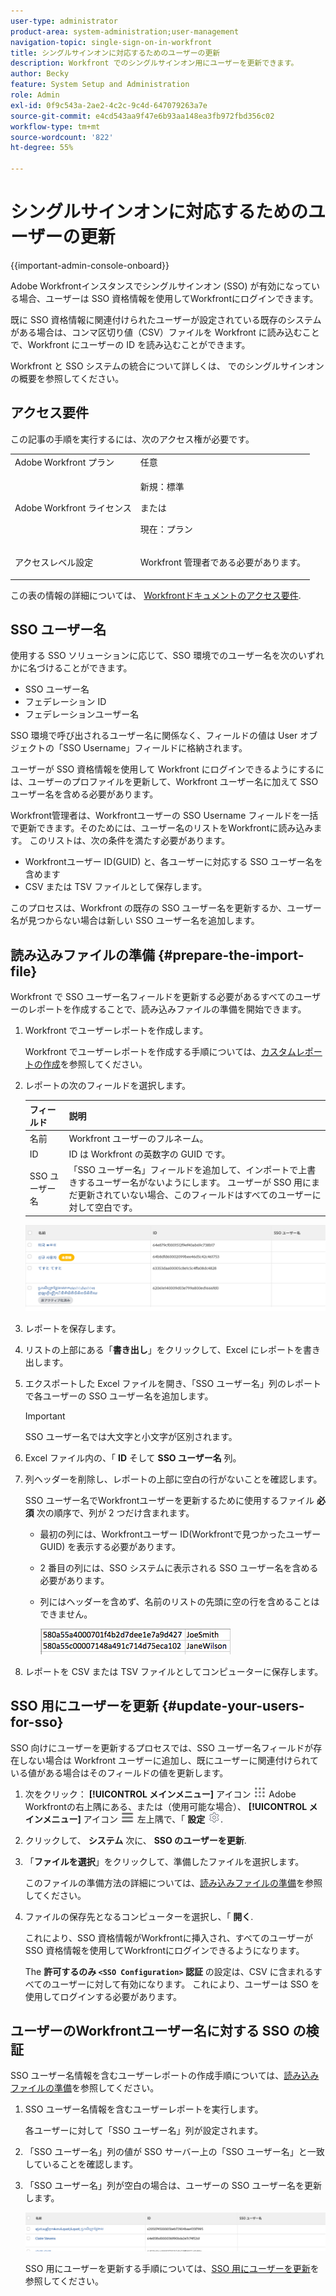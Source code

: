 ```yaml
---
user-type: administrator
product-area: system-administration;user-management
navigation-topic: single-sign-on-in-workfront
title: シングルサインオンに対応するためのユーザーの更新
description: Workfront でのシングルサインオン用にユーザーを更新できます。
author: Becky
feature: System Setup and Administration
role: Admin
exl-id: 0f9c543a-2ae2-4c2c-9c4d-647079263a7e
source-git-commit: e4cd543aa9f47e6b93aa148ea3fb972fbd356c02
workflow-type: tm+mt
source-wordcount: '822'
ht-degree: 55%

---
```


# シングルサインオンに対応するためのユーザーの更新

<!-- Audited: 1/2024 -->

{{important-admin-console-onboard}}

Adobe Workfrontインスタンスでシングルサインオン (SSO) が有効になっている場合、ユーザーは SSO 資格情報を使用してWorkfrontにログインできます。

既に SSO 資格情報に関連付けられたユーザーが設定されている既存のシステムがある場合は、コンマ区切り値（CSV）ファイルを Workfront に読み込むことで、Workfront にユーザーの ID を読み込むことができます。

Workfront と SSO システムの統合について詳しくは、[](../../../administration-and-setup/add-users/single-sign-on/sso-in-workfront.md) でのシングルサインオンの概要を参照してください。


## アクセス要件

この記事の手順を実行するには、次のアクセス権が必要です。

<table style="table-layout:auto"> 
 <col> 
 <col> 
 <tbody> 
  <tr> 
   <td role="rowheader">Adobe Workfront プラン</td> 
   <td>任意</td> 
  </tr> 
  <tr> 
   <td role="rowheader">Adobe Workfront ライセンス</td> 
   <td><p>新規：標準</p><p>または</p><p>現在：プラン</p></td> 
  </tr> 
  <tr> 
   <td role="rowheader">アクセスレベル設定</td> 
   <td> <p>Workfront 管理者である必要があります。</p>  </td> 
  </tr> 
 </tbody> 
</table>

この表の情報の詳細については、 [Workfrontドキュメントのアクセス要件](/help/quicksilver/administration-and-setup/add-users/access-levels-and-object-permissions/access-level-requirements-in-documentation.md).

## SSO ユーザー名

使用する SSO ソリューションに応じて、SSO 環境でのユーザー名を次のいずれかに名づけることができます。

* SSO ユーザー名
* フェデレーション ID
* フェデレーションユーザー名

SSO 環境で呼び出されるユーザー名に関係なく、フィールドの値は User オブジェクトの「SSO Username」フィールドに格納されます。

ユーザーが SSO 資格情報を使用して Workfront にログインできるようにするには、ユーザーのプロファイルを更新して、Workfront ユーザー名に加えて SSO ユーザー名を含める必要があります。

Workfront管理者は、Workfrontユーザーの SSO Username フィールドを一括で更新できます。そのためには、ユーザー名のリストをWorkfrontに読み込みます。 このリストは、次の条件を満たす必要があります。

* Workfrontユーザー ID(GUID) と、各ユーザーに対応する SSO ユーザー名を含めます
* CSV または TSV ファイルとして保存します。

このプロセスは、Workfront の既存の SSO ユーザー名を更新するか、ユーザー名が見つからない場合は新しい SSO ユーザー名を追加します。

## 読み込みファイルの準備 {#prepare-the-import-file}

Workfront で SSO ユーザー名フィールドを更新する必要があるすべてのユーザーのレポートを作成することで、読み込みファイルの準備を開始できます。

1. Workfront でユーザーレポートを作成します。

   Workfront でユーザーレポートを作成する手順については、[カスタムレポートの作成](../../../reports-and-dashboards/reports/creating-and-managing-reports/create-custom-report.md)を参照してください。

1. レポートの次のフィールドを選択します。

   | フィールド | 説明 |
   |---|---|
   | 名前 | Workfront ユーザーのフルネーム。 |
   | ID | ID は Workfront の英数字の GUID です。 |
   | SSO ユーザー名 | 「SSO ユーザー名」フィールドを追加して、インポートで上書きするユーザー名がないようにします。 ユーザーが SSO 用にまだ更新されていない場合、このフィールドはすべてのユーザーに対して空白です。 |

   ![](assets/users-with-sso-username-and-no-sso-access-only-field.png)

1. レポートを保存します。
1. リストの上部にある「**書き出し**」をクリックして、Excel にレポートを書き出します。
1. エクスポートした Excel ファイルを開き、「SSO ユーザー名」列のレポートで各ユーザーの SSO ユーザー名を追加します。

   >[!IMPORTANT]
   >
   >SSO ユーザー名では大文字と小文字が区別されます。

1. Excel ファイル内の、「 **ID** そして **SSO ユーザー名** 列。

1. 列ヘッダーを削除し、レポートの上部に空白の行がないことを確認します。

   SSO ユーザー名でWorkfrontユーザーを更新するために使用するファイル **必須** 次の順序で、列が 2 つだけ含まれます。

   * 最初の列には、Workfrontユーザー ID(Workfrontで見つかったユーザー GUID) を表示する必要があります。
   * 2 番目の列には、SSO システムに表示される SSO ユーザー名を含める必要があります。
   * 列にはヘッダーを含めず、名前のリストの先頭に空の行を含めることはできません。

     ![](assets/update-users-for-sso-csv-file-for-import.png)

1. レポートを CSV または TSV ファイルとしてコンピューターに保存します。

## SSO 用にユーザーを更新 {#update-your-users-for-sso}

SSO 向けにユーザーを更新するプロセスでは、SSO ユーザー名フィールドが存在しない場合は Workfront ユーザーに追加し、既にユーザーに関連付けられている値がある場合はそのフィールドの値を更新します。

1. 次をクリック： **[!UICONTROL メインメニュー]** アイコン ![メインメニュー](/help/_includes/assets/main-menu-icon.png) Adobe Workfrontの右上隅にある、または（使用可能な場合）、 **[!UICONTROL メインメニュー]** アイコン ![メインメニュー](/help/_includes/assets/main-menu-icon-left-nav.png) 左上隅で、「 **設定** ![](assets/gear-icon-settings.png).

1. クリックして、 **システム** 次に、 **SSO のユーザーを更新**.

1. 「**ファイルを選択**」をクリックして、準備したファイルを選択します。

   このファイルの準備方法の詳細については、[読み込みファイルの準備](#prepare-the-import-file)を参照してください。

1. ファイルの保存先となるコンピューターを選択し、「 **開く**.

   これにより、SSO 資格情報がWorkfrontに挿入され、すべてのユーザーが SSO 資格情報を使用してWorkfrontにログインできるようになります。

   The **許可するのみ `<SSO Configuration>` 認証** の設定は、CSV に含まれるすべてのユーザーに対して有効になります。 これにより、ユーザーは SSO を使用してログインする必要があります。

## ユーザーのWorkfrontユーザー名に対する SSO の検証

SSO ユーザー名情報を含むユーザーレポートの作成手順については、[読み込みファイルの準備](#prepare-the-import-file)を参照してください。

1. SSO ユーザー名情報を含むユーザーレポートを実行します。

   各ユーザーに対して「SSO ユーザー名」列が設定されます。

1. 「SSO ユーザー名」列の値が SSO サーバー上の「SSO ユーザー名」と一致していることを確認します。
1. 「SSO ユーザー名」列が空白の場合は、ユーザーの SSO ユーザー名を更新します。

   ![](assets/users-with-sso-field-updated.png)

   SSO 用にユーザーを更新する手順については、[SSO 用にユーザーを更新](#update-your-users-for-sso)を参照してください。
